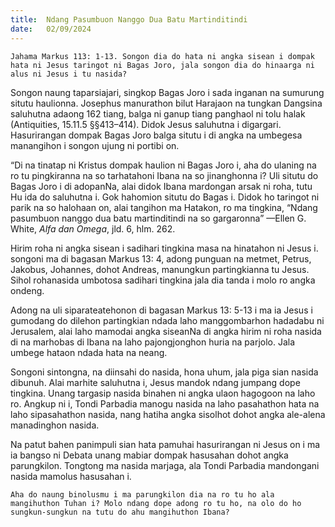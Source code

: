 ```yaml
---
title:  Ndang Pasumbuon Nanggo Dua Batu Martinditindi
date:   02/09/2024
---
```


`Jahama Markus 113: 1-13. Songon dia do hata ni angka sisean i dompak hata ni Jesus taringot ni Bagas Joro, jala songon dia do hinaarga ni alus ni Jesus i tu nasida?`

Songon naung taparsiajari, singkop Bagas Joro i sada inganan na sumurung situtu haulionna. Josephus manurathon bilut Harajaon na tungkan Dangsina saluhutna adaong 162 tiang, balga ni ganup tiang panghaol ni tolu halak (Antiquities, 15.11.5 §§413–414). Didok Jesus saluhutna i digargari. Hasurirangan dompak Bagas Joro balga situtu i di angka na umbegesa manangihon i songon ujung ni portibi on.

“Di na tinatap ni Kristus dompak haulion ni Bagas Joro i, aha do ulaning na ro tu pingkiranna na so tarhatahoni Ibana na so jinanghonna i? Uli situtu do Bagas Joro i di adopanNa, alai didok Ibana mardongan arsak ni roha, tutu Hu ida do saluhutna i. Gok hahomion situtu do Bagas i. Didok ho taringot ni parik na so halohaan on, alai tangihon ma Hatakon, ro ma tingkina, “Ndang pasumbuon nanggo dua batu martinditindi na so gargaronna” —Ellen G. White, _Alfa dan Omega_, jld. 6, hlm. 262.

Hirim roha ni angka sisean i sadihari tingkina masa na hinatahon ni Jesus i. songoni ma di bagasan Markus 13: 4, adong punguan na metmet, Petrus, Jakobus, Johannes, dohot Andreas, manungkun partingkianna tu Jesus. Sihol rohanasida umbotosa sadihari tingkina jala dia tanda i molo ro angka ondeng.

Adong na uli siparateatehonon di bagasan Markus 13: 5-13 i ma ia Jesus i gumodang do dilehon partingkian ndada laho manggombarhon hadadabu ni Jerusalem, alai laho mamodai angka siseanNa di angka hirim ni roha nasida di na marhobas di Ibana na laho pajongjonghon huria na parjolo. Jala umbege hataon ndada hata na neang.

Songoni sintongna, na diinsahi do nasida, hona uhum, jala piga sian nasida dibunuh. Alai marhite saluhutna i, Jesus mandok ndang jumpang dope tingkina. Unang targasip nasida binahen ni angka ulaon hagogoon na laho ro. Angkup ni i, Tondi Parbadia manogu nasida na laho pasahathon hata na laho sipasahathon nasida, nang hatiha angka sisolhot dohot angka ale-alena manadinghon nasida.

Na patut bahen panimpuli sian hata pamuhai hasurirangan ni Jesus on i ma ia bangso ni Debata unang mabiar dompak hasusahan dohot angka parungkilon. Tongtong ma nasida marjaga, ala Tondi Parbadia mandongani nasida mamolus hasusahan i.

`Aha do naung binolusmu i ma parungkilon dia na ro tu ho ala mangihuthon Tuhan i? Molo ndang dope adong ro tu ho, na olo do ho sungkun-sungkun na tutu do ahu mangihuthon Ibana?`